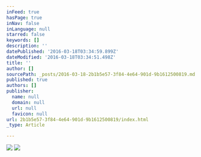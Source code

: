 ```yaml
---
inFeed: true
hasPage: true
inNav: false
inLanguage: null
starred: false
keywords: []
description: ''
datePublished: '2016-03-18T03:34:59.899Z'
dateModified: '2016-03-18T03:34:51.498Z'
title: ''
author: []
sourcePath: _posts/2016-03-18-2b1b5e57-3f84-4e64-901d-9b1612500819.md
published: true
authors: []
publisher:
  name: null
  domain: null
  url: null
  favicon: null
url: 2b1b5e57-3f84-4e64-901d-9b1612500819/index.html
_type: Article

---
```

![](https://the-grid-user-content.s3-us-west-2.amazonaws.com/33329b43-d483-4f57-bbb9-9de6ab9dc720.jpg)
![](https://the-grid-user-content.s3-us-west-2.amazonaws.com/579ef250-7db3-4e8a-84d3-44c6459d8caa.jpg)